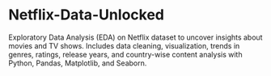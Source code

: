 # Netflix-Data-Unlocked
Exploratory Data Analysis (EDA) on Netflix dataset to uncover insights about movies and TV shows. Includes data cleaning, visualization, trends in genres, ratings, release years, and country-wise content analysis with Python, Pandas, Matplotlib, and Seaborn.
